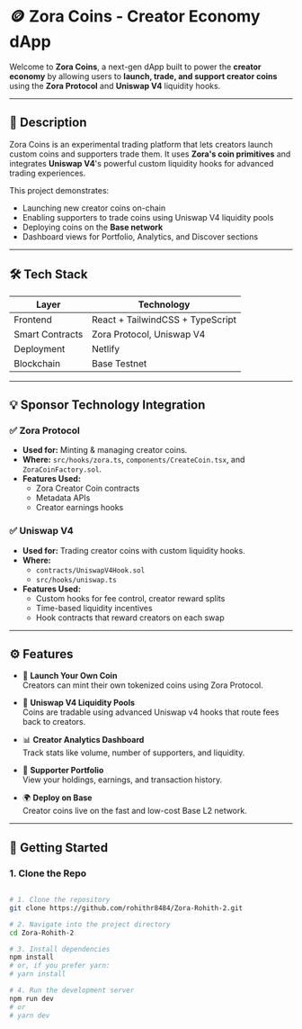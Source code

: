 # 🪙 Zora Coins - Creator Economy dApp

Welcome to **Zora Coins**, a next-gen dApp built to power the **creator economy** by allowing users to **launch, trade, and support creator coins** using the **Zora Protocol** and **Uniswap V4** liquidity hooks.

---

## 🎯 Description

Zora Coins is an experimental trading platform that lets creators launch custom coins and supporters trade them. It uses **Zora's coin primitives** and integrates **Uniswap V4**'s powerful custom liquidity hooks for advanced trading experiences.

This project demonstrates:
- Launching new creator coins on-chain
- Enabling supporters to trade coins using Uniswap V4 liquidity pools
- Deploying coins on the **Base network**
- Dashboard views for Portfolio, Analytics, and Discover sections

---

## 🛠️ Tech Stack

| Layer | Technology |
|-------|------------|
| Frontend | React + TailwindCSS + TypeScript |
| Smart Contracts | Zora Protocol, Uniswap V4 |
| Deployment | Netlify |
| Blockchain | Base Testnet |

---

## 💡 Sponsor Technology Integration

### ✅ Zora Protocol

- **Used for:** Minting & managing creator coins.
- **Where:** `src/hooks/zora.ts`, `components/CreateCoin.tsx`, and `ZoraCoinFactory.sol`.
- **Features Used:**
  - Zora Creator Coin contracts
  - Metadata APIs
  - Creator earnings hooks

### ✅ Uniswap V4

- **Used for:** Trading creator coins with custom liquidity hooks.
- **Where:** 
  - `contracts/UniswapV4Hook.sol`
  - `src/hooks/uniswap.ts`
- **Features Used:**
  - Custom hooks for fee control, creator reward splits
  - Time-based liquidity incentives
  - Hook contracts that reward creators on each swap

---

## ⚙️ Features

- 🎨 **Launch Your Own Coin**  
  Creators can mint their own tokenized coins using Zora Protocol.

- 🔄 **Uniswap V4 Liquidity Pools**  
  Coins are tradable using advanced Uniswap v4 hooks that route fees back to creators.

- 📊 **Creator Analytics Dashboard**  
  Track stats like volume, number of supporters, and liquidity.

- 🧳 **Supporter Portfolio**  
  View your holdings, earnings, and transaction history.

- 🌍 **Deploy on Base**  
  Creator coins live on the fast and low-cost Base L2 network.

---

## 🚀 Getting Started

### 1. Clone the Repo

```bash

# 1. Clone the repository
git clone https://github.com/rohithr8484/Zora-Rohith-2.git

# 2. Navigate into the project directory
cd Zora-Rohith-2

# 3. Install dependencies
npm install
# or, if you prefer yarn:
# yarn install

# 4. Run the development server
npm run dev
# or
# yarn dev

